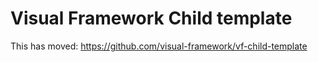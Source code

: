 # Visual Framework Child template

This has moved: https://github.com/visual-framework/vf-child-template
